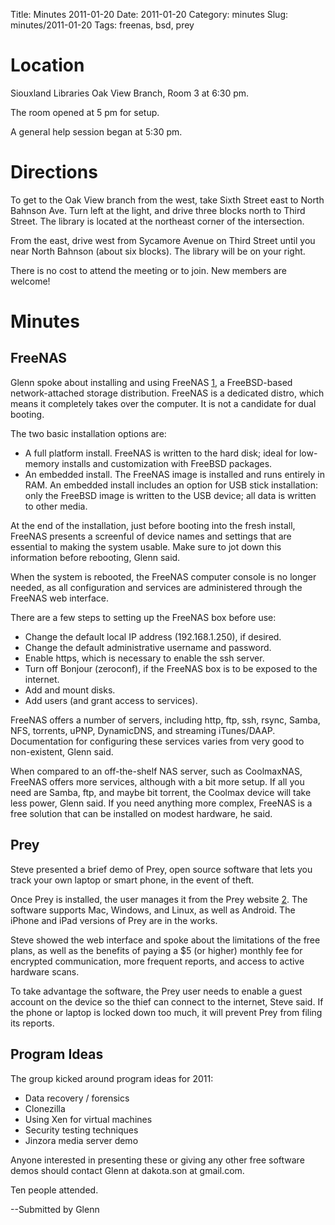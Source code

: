 Title: Minutes 2011-01-20
Date: 2011-01-20
Category: minutes 
Slug: minutes/2011-01-20
Tags: freenas, bsd, prey 

Location
========

Siouxland Libraries Oak View Branch, Room 3 at 6:30 pm.

The room opened at 5 pm for setup.

A general help session began at 5:30 pm.

Directions
==========

To get to the Oak View branch from the west, take Sixth Street east to
North Bahnson Ave. Turn left at the light, and drive three blocks north
to Third Street. The library is located at the northeast corner of the
intersection.

From the east, drive west from Sycamore Avenue on Third Street until you
near North Bahnson (about six blocks). The library will be on your
right.

There is no cost to attend the meeting or to join. New members are
welcome!

Minutes
=======

FreeNAS
-------

<!-- PELICAN_BEGIN_SUMMARY -->
Glenn spoke about installing and using FreeNAS [1](http://freenas.org),
a FreeBSD-based network-attached storage distribution. FreeNAS is a
dedicated distro, which means it completely takes over the computer. It
is not a candidate for dual booting.
<!-- PELICAN_END_SUMMARY -->

The two basic installation options are:

-   A full platform install. FreeNAS is written to the hard disk; ideal
    for low-memory installs and customization with FreeBSD packages.
-   An embedded install. The FreeNAS image is installed and runs
    entirely in RAM. An embedded install includes an option for USB
    stick installation: only the FreeBSD image is written to the USB
    device; all data is written to other media.

At the end of the installation, just before booting into the fresh
install, FreeNAS presents a screenful of device names and settings that
are essential to making the system usable. Make sure to jot down this
information before rebooting, Glenn said.

When the system is rebooted, the FreeNAS computer console is no longer
needed, as all configuration and services are administered through the
FreeNAS web interface.

There are a few steps to setting up the FreeNAS box before use:

-   Change the default local IP address (192.168.1.250), if desired.
-   Change the default administrative username and password.
-   Enable https, which is necessary to enable the ssh server.
-   Turn off Bonjour (zeroconf), if the FreeNAS box is to be exposed to
    the internet.
-   Add and mount disks.
-   Add users (and grant access to services).

FreeNAS offers a number of servers, including http, ftp, ssh, rsync,
Samba, NFS, torrents, uPNP, DynamicDNS, and streaming iTunes/DAAP.
Documentation for configuring these services varies from very good to
non-existent, Glenn said.

When compared to an off-the-shelf NAS server, such as CoolmaxNAS,
FreeNAS offers more services, although with a bit more setup. If all you
need are Samba, ftp, and maybe bit torrent, the Coolmax device will take
less power, Glenn said. If you need anything more complex, FreeNAS is a
free solution that can be installed on modest hardware, he said.

Prey
----

Steve presented a brief demo of Prey, open source software that lets you
track your own laptop or smart phone, in the event of theft.

Once Prey is installed, the user manages it from the Prey website
[2](http://preyproject.com). The software supports Mac, Windows, and
Linux, as well as Android. The iPhone and iPad versions of Prey are in
the works.

Steve showed the web interface and spoke about the limitations of the
free plans, as well as the benefits of paying a \$5 (or higher) monthly
fee for encrypted communication, more frequent reports, and access to
active hardware scans.

To take advantage the software, the Prey user needs to enable a guest
account on the device so the thief can connect to the internet, Steve
said. If the phone or laptop is locked down too much, it will prevent
Prey from filing its reports.

Program Ideas
-------------

The group kicked around program ideas for 2011:

-   Data recovery / forensics
-   Clonezilla
-   Using Xen for virtual machines
-   Security testing techniques
-   Jinzora media server demo

Anyone interested in presenting these or giving any other free software
demos should contact Glenn at dakota.son at gmail.com.

Ten people attended.

--Submitted by Glenn

